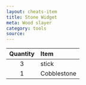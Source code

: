```yaml
---
layout: cheats-item
title: Stone Widget
meta: Wood slayer
category: tools
source:
---
```


Quantity | Item
:---: | :---
3 | stick
1 | Cobblestone
